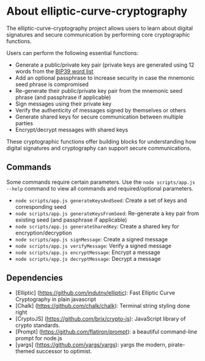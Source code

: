 # About elliptic-curve-cryptography

The elliptic-curve-cryptography project allows users to learn about digital signatures and secure communication by performing core cryptographic functions.

Users can perform the following essential functions:
- Generate a public/private key pair (private keys are generated using 12 words from the [BIP39 word list](https://github.com/bitcoin/bips/blob/master/bip-0039/english.txt)
- Add an optional passphrase to increase security in case the mnemonic seed phrase is compromised
- Re-generate their public/private key pair from the mnemonic seed phrase (and passphrase if applicable)
- Sign messages using their private key
- Verify the authenticity of messages signed by themselves or others
- Generate shared keys for secure communication between multiple parties
- Encrypt/decrypt messages with shared keys

These cryptographic functions offer building blocks for understanding how digital signatures and cryptography can support secure communications.

## Commands
Some commands require certain parameters. Use the `node scripts/app.js --help` command to view all commands and required/optional parameters.

- `node scripts/app.js generateKeysAndSeed`: Create a set of keys and corresponding seed
- `node scripts/app.js generateKeysFromSeed`: Re-generate a key pair from existing seed (and passphrase if applicable)
- `node scripts/app.js generateSharedKey`: Create a shared key for encryption/decryption
- `node scripts/app.js signMessage`: Create a signed message
- `node scripts/app.js verifyMessage`: Verify a signed message
- `node scripts/app.js encryptMessage`: Encrypt a message
- `node scripts/app.js decryptMessage`: Decrypt a message

## Dependencies

- [Elliptic] (https://github.com/indutny/elliptic): Fast Elliptic Curve Cryptography in plain javascript
- [Chalk] (https://github.com/chalk/chalk): Terminal string styling done right
- [CryptoJS] (https://github.com/brix/crypto-js): JavaScript library of crypto standards.
- [Prompt] (https://github.com/flatiron/prompt): a beautiful command-line prompt for node.js
- [yargs] (https://github.com/yargs/yargs): yargs the modern, pirate-themed successor to optimist.